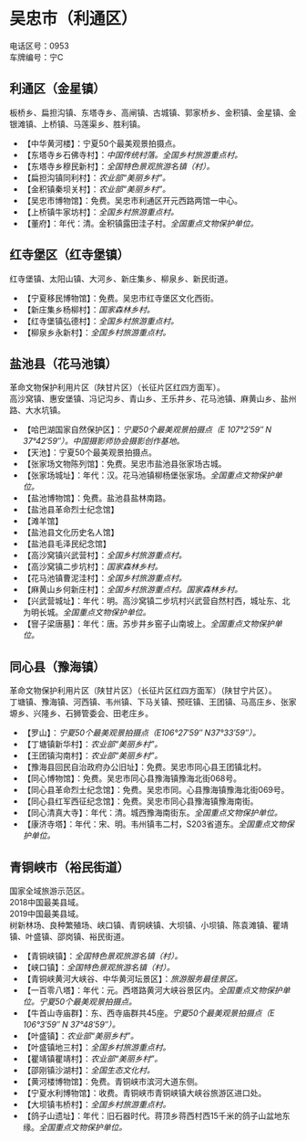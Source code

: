 # 吴忠市（利通区）  
电话区号：0953  
车牌编号：宁C  

## 利通区（金星镇）  
板桥乡、扁担沟镇、东塔寺乡、高闸镇、古城镇、郭家桥乡、金积镇、金星镇、金银滩镇、上桥镇、马莲渠乡、胜利镇。  
* 【中华黄河楼】：宁夏50个最美观景拍摄点。  
* 【东塔寺乡石佛寺村】：*中国传统村落。全国乡村旅游重点村。*  
* 【东塔寺乡穆民新村】：*全国特色景观旅游名镇（村）。*  
* 【扁担沟镇同利村】：*农业部“美丽乡村”。*  
* 【金积镇秦坝关村】：*农业部“美丽乡村”。*  
* 【吴忠市博物馆】：免费。吴忠市利通区开元西路两馆一中心。  
* 【上桥镇牛家坊村】：*全国乡村旅游重点村。*  
* 【董府】：年代：清。金积镇露田洼子村。*全国重点文物保护单位。*  

## 红寺堡区（红寺堡镇）  
红寺堡镇、太阳山镇、大河乡、新庄集乡、柳泉乡、新民街道。  
* 【宁夏移民博物馆】：免费。吴忠市红寺堡区文化西街。  
* 【新庄集乡杨柳村】：*国家森林乡村。*  
* 【红寺堡镇弘德村】：*全国乡村旅游重点村。*  
* 【柳泉乡永新村】：*全国乡村旅游重点村。*    

## 盐池县（花马池镇）  
革命文物保护利用片区（陕甘片区）（长征片区红四方面军）。  
高沙窝镇、惠安堡镇、冯记沟乡、青山乡、王乐井乡、花马池镇、麻黄山乡、盐州路、大水坑镇。  
* 【哈巴湖国家自然保护区】：*宁夏50个最美观景拍摄点（E 107°2′59″ N 37°42′59″）。中国摄影师协会摄影创作基地。*  
* 【天池】：宁夏50个最美观景拍摄点。  
* 【张家场文物陈列馆】：免费。吴忠市盐池县张家场古城。  
* 【张家场城址】：年代：汉。花马池镇柳杨堡张家场。*全国重点文物保护单位。*  
* 【盐池博物馆】：免费。盐池县盐林南路。  
* 【盐池县革命烈士纪念馆】  
* 【滩羊馆】  
* 【盐池县文化历史名人馆】  
* 【盐池县毛泽民纪念馆】  
* 【高沙窝镇兴武营村】：*全国乡村旅游重点村。*  
* 【高沙窝镇二步坑村】：*国家森林乡村。*  
* 【花马池镇曹泥洼村】：*全国乡村旅游重点村。*  
* 【麻黄山乡何新庄村】：*全国乡村旅游重点村。国家森林乡村。*  
* 【兴武营城址】：年代：明。高沙窝镇二步坑村兴武营自然村西，城址东、北为明长城。*全国重点文物保护单位。*  
* 【窨子梁唐墓】：年代：唐。苏步井乡窑子山南坡上。*全国重点文物保护单位。*  

## 同心县（豫海镇）  
革命文物保护利用片区（陕甘片区）（长征片区红四方面军）（陕甘宁片区）。  
丁塘镇、豫海镇、河西镇、韦州镇、下马关镇、预旺镇、王团镇、马高庄乡、张家塬乡、兴隆乡、石狮管委会、田老庄乡。  
* 【罗山】：*宁夏50个最美观景拍摄点（E106°27′59″  N37°33′59″）。*  
* 【丁塘镇新华村】：*农业部“美丽乡村”。*  
* 【王团镇沟南村】：*农业部“美丽乡村”。*  
* 【豫海县回民自治政府办公旧址】：免费。吴忠市同心县王团镇北村。  
* 【同心博物馆】：免费。吴忠市同心县豫海镇豫海北街068号。  
* 【同心县革命烈士纪念馆】：免费。吴忠市同。心县豫海镇豫海北街069号。  
* 【同心县红军西征纪念馆】：免费。吴忠市同心县豫海镇豫海南街。  
* 【同心清真大寺】：年代：清。城西豫海南街东。*全国重点文物保护单位。*  
* 【康济寺塔】：年代：宋、明。韦州镇韦二村，S203省道东。*全国重点文物保护单位。*    
  
## 青铜峡市（裕民街道）  
国家全域旅游示范区。  
2018中国最美县域。  
2019中国最美县域。  
树新林场、良种繁殖场、峡口镇、青铜峡镇、大坝镇、小坝镇、陈袁滩镇、瞿靖镇、叶盛镇、邵岗镇、裕民街道。  
* 【青铜峡镇】：*全国特色景观旅游名镇（村）。*  
* 【峡口镇】：*全国特色景观旅游名镇（村）。*  
* 【青铜峡黄河大峡谷、中华黄河坛景区】：*旅游服务最佳景区。*  
* 【一百零八塔】：年代：元。西塔路黄河大峡谷景区内。*全国重点文物保护单位。宁夏50个最美观景拍摄点。*  
* 【牛首山寺庙群】：东、西寺庙群共45座。*宁夏50个最美观景拍摄点（E 106°3′59″ N 37°48′59″）。*  
* 【叶盛镇】：*农业部“美丽乡村”。*  
* 【叶盛镇地三村】：*全国乡村旅游重点村。*  
* 【瞿靖镇瞿靖村】：*农业部“美丽乡村”。*  
* 【邵刚镇沙湖村】：*全国生态文化村。*  
* 【黄河楼博物馆】：免费。青铜峡市滨河大道东侧。  
* 【宁夏水利博物馆】：收费。青铜峡市青铜峡镇大峡谷旅游区进口处。  
* 【大坝镇韦桥村】：*全国乡村旅游重点村。*  
* 【鸽子山遗址】：年代：旧石器时代。蒋顶乡蒋西村西15千米的鸽子山盆地东缘。*全国重点文物保护单位。*  